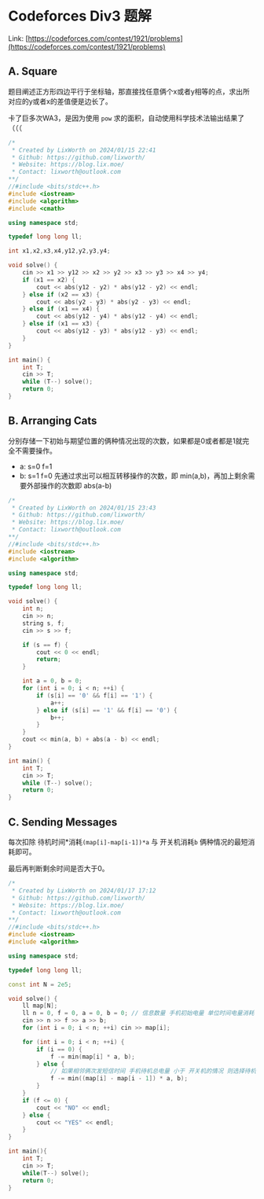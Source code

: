 # Codeforces Div3 题解 

Link: [https://codeforces.com/contest/1921/problems](https://codeforces.com/contest/1921/problems)

## A. Square
题目阐述正方形四边平行于坐标轴，那直接找任意俩个x或者y相等的点，求出所对应的y或者x的差值便是边长了。

卡了巨多次WA3，是因为使用 `pow` 求的面积，自动使用科学技术法输出结果了（（（ 

```c++
/*
 * Created by LixWorth on 2024/01/15 22:41
 * Github: https://github.com/lixworth/
 * Website: https://blog.lix.moe/
 * Contact: lixworth@outlook.com
**/
//#include <bits/stdc++.h>
#include <iostream>
#include <algorithm>
#include <cmath>

using namespace std;

typedef long long ll;

int x1,x2,x3,x4,y12,y2,y3,y4;

void solve() {
    cin >> x1 >> y12 >> x2 >> y2 >> x3 >> y3 >> x4 >> y4;
    if (x1 == x2) {
        cout << abs(y12 - y2) * abs(y12 - y2) << endl;
    } else if (x2 == x3) {
        cout << abs(y2 - y3) * abs(y2 - y3) << endl;
    } else if (x1 == x4) {
        cout << abs(y12 - y4) * abs(y12 - y4) << endl;
    } else if (x1 == x3) {
        cout << abs(y12 - y3) * abs(y12 - y3) << endl;
    }
}

int main() {
    int T;
    cin >> T;
    while (T--) solve();
    return 0;
}
```

## B. Arranging Cats
分别存储一下初始与期望位置的俩种情况出现的次数，如果都是0或者都是1就完全不需要操作。
* a: s=0 f=1
* b: s=1 f=0
先通过求出可以相互转移操作的次数，即 min(a,b)，再加上剩余需要外部操作的次数即 abs(a-b)

```c++
/*
 * Created by LixWorth on 2024/01/15 23:43
 * Github: https://github.com/lixworth/
 * Website: https://blog.lix.moe/
 * Contact: lixworth@outlook.com
**/
//#include <bits/stdc++.h>
#include <iostream>
#include <algorithm>

using namespace std;

typedef long long ll;

void solve() {
    int n;
    cin >> n;
    string s, f;
    cin >> s >> f;

    if (s == f) {
        cout << 0 << endl;
        return;
    }

    int a = 0, b = 0;
    for (int i = 0; i < n; ++i) {
        if (s[i] == '0' && f[i] == '1') {
            a++;
        } else if (s[i] == '1' && f[i] == '0') {
            b++;
        }
    }
    cout << min(a, b) + abs(a - b) << endl;
}

int main() {
    int T;
    cin >> T;
    while (T--) solve();
    return 0;
}
```

## C. Sending Messages
每次扣除 待机时间*消耗`(map[i]-map[i-1])*a` 与 开关机消耗`b` 俩种情况的最短消耗即可。

最后再判断剩余时间是否大于0。

```c++
/*
 * Created by LixWorth on 2024/01/17 17:12
 * Github: https://github.com/lixworth/
 * Website: https://blog.lix.moe/
 * Contact: lixworth@outlook.com
**/
//#include <bits/stdc++.h>
#include <iostream>
#include <algorithm>

using namespace std;

typedef long long ll;

const int N = 2e5;

void solve() {
    ll map[N];
    ll n = 0, f = 0, a = 0, b = 0; // 信息数量 手机初始电量 单位时间电量消耗 依次关机和开机时的电量消耗。
    cin >> n >> f >> a >> b;
    for (int i = 0; i < n; ++i) cin >> map[i];

    for (int i = 0; i < n; ++i) {
        if (i == 0) {
            f -= min(map[i] * a, b);
        } else {
            // 如果相邻俩次发短信时间 手机待机总电量 小于 开关机的情况 则选择待机
            f -= min((map[i] - map[i - 1]) * a, b);
        }
    }
    if (f <= 0) {
        cout << "NO" << endl;
    } else {
        cout << "YES" << endl;
    }
}

int main(){
    int T;
    cin >> T;
    while(T--) solve();
    return 0;
}
```